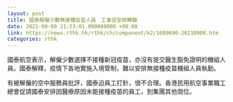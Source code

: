 ```yaml
---
layout: post
title: 國泰解僱少數無接種疫苗人員　工會促安排轉職
date: 2021-09-08 21:53:01.000000000 +08:00
link: https://news.rthk.hk/rthk/ch/component/k2/1609690-20210908.htm
categories: rthk
---
```


國泰航空表示，解僱少數選擇不接種新冠疫苗，亦沒有提交醫生豁免證明的機組人員。國泰解釋，疫情下各地實施入境管制，難以安排無接種疫苗機組人員執勤。

有被解僱的空中服務員批評，國泰迫員工打針，很不合理。香港民用航空事業職工總會促請國泰安排因醫療原因未能接種疫苗的員工，到集團其他崗位。
